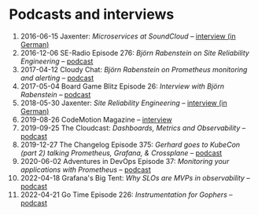 # Podcasts and interviews

1. 2016-06-15 Jaxenter: _Microservices at SoundCloud_ – [interview (in German)](https://jaxenter.de/microservices-interview-soundcloud-43191)
1. 2016-12-06 SE-Radio Episode 276: _Björn Rabenstein on Site Reliability Engineering_ – [podcast](https://www.se-radio.net/2016/12/se-radio-episode-276-bjorn-rabenstein-on-site-reliability-engineering/)
1. 2017-04-12 Cloudy Chat: _Björn Rabenstein on Prometheus monitoring and alerting_ – [podcast](https://www.mixcloud.com/cloudychat/bjorn-rabenstein-on-prometheus-monitoring-and-alerting/)
1. 2017-05-04 Board Game Blitz Episode 26: _Interview with Björn Rabenstein_ – [podcast](http://www.boardgameblitz.com/posts/60/episode-26-interview-with-bjorn-rabenstein)
1. 2018-05-30 Jaxenter: _Site Reliability Engineering_ – [interview (in German)](https://jaxenter.de/site-reliability-engineering-interview-78032)
1. 2019-08-26 CodeMotion Magazine – [interview](https://www.codemotion.com/magazine/dev-hub/cloud-manager/interview-with-bjorn-rabenstein-codemotion-berlin-2018/)
1. 2019-09-25 The Cloudcast: _Dashboards, Metrics and Observability_ – [podcast](https://www.thecloudcast.net/2019/09/dashboards-metrics-and-observability.html)
1. 2019-12-27 The Changelog Episode 375: _Gerhard goes to KubeCon (part 2) talking Prometheus, Grafana, & Crossplane_ – [podcast](https://changelog.com/podcast/375)
1. 2020-06-02 Adventures in DevOps Episode 37: _Monitoring your applications with Prometheus_ – [podcast](https://devchat.tv/adventures-in-devops/devops-037-monitoring-your-applications-with-prometheus-with-bjorn-rabenstein/)
1. 2022-04-18 Grafana's Big Tent: _Why SLOs are MVPs in observability_ – [podcast](https://bigtent.fm/3)
1. 2022-04-21 Go Time Episode 226: _Instrumentation for Gophers_ – [podcast](https://changelog.com/gotime/226)
